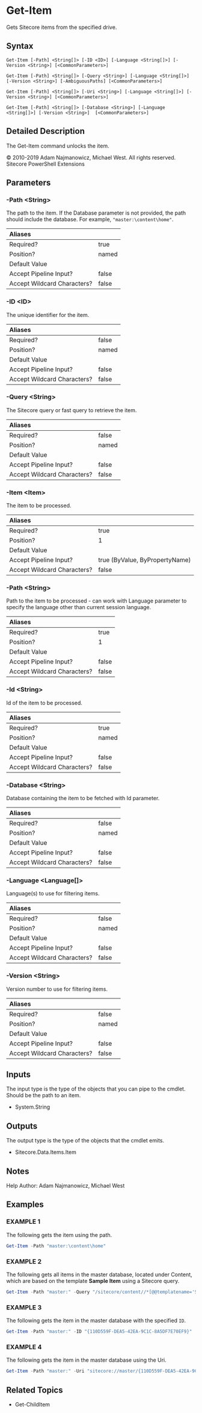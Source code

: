 # Get-Item

Gets Sitecore items from the specified drive.

## Syntax

```
Get-Item [-Path] <String[]> [-ID <ID>] [-Language <String[]>] [-Version <String>] [<CommonParameters>]

Get-Item [-Path] <String[]> [-Query <String>] [-Language <String[]>] [-Version <String>] [-AmbiguousPaths] [<CommonParameters>]

Get-Item [-Path] <String[]> [-Uri <String>] [-Language <String[]>] [-Version <String>] [<CommonParameters>]

Get-Item [-Path] <String[]> [-Database <String>] [-Language <String[]>] [-Version <String>]  [<CommonParameters>]
```

## Detailed Description

The Get-Item command unlocks the item.

© 2010-2019 Adam Najmanowicz, Michael West. All rights reserved. Sitecore PowerShell Extensions

## Parameters

### -Path &lt;String&gt;

The path to the item. If the Database parameter is not provided, the path should include the database. For example, `"master:\content\home"`.

| Aliases |  |
| :--- | :--- |
| Required? | true |
| Position? | named |
| Default Value |  |
| Accept Pipeline Input? | false |
| Accept Wildcard Characters? | false |

### -ID &lt;ID&gt;

The unique identifier for the item.

| Aliases |  |
| :--- | :--- |
| Required? | false |
| Position? | named |
| Default Value |  |
| Accept Pipeline Input? | false |
| Accept Wildcard Characters? | false |

### -Query &lt;String&gt;

The Sitecore query or fast query to retrieve the item.

| Aliases |  |
| :--- | :--- |
| Required? | false |
| Position? | named |
| Default Value |  |
| Accept Pipeline Input? | false |
| Accept Wildcard Characters? | false |

### -Item &lt;Item&gt;

The item to be processed.

| Aliases |  |
| :--- | :--- |
| Required? | true |
| Position? | 1 |
| Default Value |  |
| Accept Pipeline Input? | true \(ByValue, ByPropertyName\) |
| Accept Wildcard Characters? | false |

### -Path &lt;String&gt;

Path to the item to be processed - can work with Language parameter to specify the language other than current session language.

| Aliases |  |
| :--- | :--- |
| Required? | true |
| Position? | 1 |
| Default Value |  |
| Accept Pipeline Input? | false |
| Accept Wildcard Characters? | false |

### -Id &lt;String&gt;

Id of the item to be processed.

| Aliases |  |
| :--- | :--- |
| Required? | true |
| Position? | named |
| Default Value |  |
| Accept Pipeline Input? | false |
| Accept Wildcard Characters? | false |

### -Database &lt;String&gt;

Database containing the item to be fetched with Id parameter.

| Aliases |  |
| :--- | :--- |
| Required? | false |
| Position? | named |
| Default Value |  |
| Accept Pipeline Input? | false |
| Accept Wildcard Characters? | false |

### -Language &lt;Language[]&gt;

Language(s) to use for filtering items.

| Aliases |  |
| :--- | :--- |
| Required? | false |
| Position? | named |
| Default Value |  |
| Accept Pipeline Input? | false |
| Accept Wildcard Characters? | false |

### -Version &lt;String&gt;

Version number to use for filtering items.

| Aliases |  |
| :--- | :--- |
| Required? | false |
| Position? | named |
| Default Value |  |
| Accept Pipeline Input? | false |
| Accept Wildcard Characters? | false |

## Inputs

The input type is the type of the objects that you can pipe to the cmdlet. Should be the path to an item.

* System.String 

## Outputs

The output type is the type of the objects that the cmdlet emits.

* Sitecore.Data.Items.Item 

## Notes

Help Author: Adam Najmanowicz, Michael West

## Examples

### EXAMPLE 1

The following gets the item using the path.

```powershell
Get-Item -Path "master:\content\home"
```

### EXAMPLE 2

The following gets all items in the master database, located under Content, which are based on the template **Sample Item** using a Sitecore query.

```powershell
Get-Item -Path "master:" -Query "/sitecore/content//*[@@templatename='Sample Item']"
```

### EXAMPLE 3

The following gets the item in the master database with the specified `ID`.

```powershell
Get-Item -Path "master:" -ID "{110D559F-DEA5-42EA-9C1C-8A5DF7E70EF9}"
```

### EXAMPLE 4

The following gets the item in the master database using the Uri.

```powershell
Get-Item -Path "master:" -Uri "sitecore://master/{110D559F-DEA5-42EA-9C1C-8A5DF7E70EF9}?lang=en&ver=1"
```

## Related Topics

* Get-ChildItem

